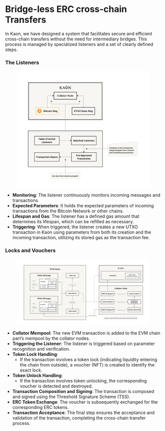 # Bridge-less ERC cross-chain Transfers

In Kaon, we have designed a system that facilitates secure and efficient cross-chain transfers without the need for intermediary bridges. This process is managed by specialized listeners and a set of clearly defined steps.

### The Listeners

<figure><img src="../../.gitbook/assets/bridgeless.jpeg" alt=""><figcaption></figcaption></figure>

* **Monitoring**: The listener continuously monitors incoming messages and transactions.
* **Expected Parameters**: It holds the expected parameters of incoming transactions from the Bitcoin Network or other chains.
* **Lifespan and Gas**: The listener has a defined gas amount that determines its lifespan, which can be refilled as necessary.
* **Triggering**: When triggered, the listener creates a new UTXO transaction in Kaon using parameters from both its creation and the incoming transaction, utilizing its stored gas as the transaction fee.

### Locks and Vouchers

<figure><img src="../../.gitbook/assets/image (3).png" alt=""><figcaption></figcaption></figure>

* **Collator Mempool**: The new EVM transaction is added to the EVM chain part’s mempool by the collator nodes.
* **Triggering the Listener**: The listener is triggered based on parameter recognition and verification.
* **Token Lock Handling**:
  * If the transaction involves a token lock (indicating liquidity entering the chain from outside), a voucher (NFT) is created to identify the exact lock.
* **Token Unlock Handling**:
  * If the transaction involves token unlocking, the corresponding voucher is detected and destroyed.
* **Transaction Composition and Signing**: The transaction is composed and signed using the Threshold Signature Scheme (TSS).
* **ERC Token Exchange**: The voucher is subsequently exchanged for the corresponding ERC tokens.
* **Transaction Acceptance**: The final step ensures the acceptance and validation of the transaction, completing the cross-chain transfer process.
